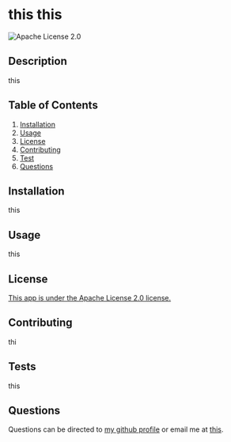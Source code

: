 # this this
![Apache License 2.0](https://img.shields.io/badge/license-Apache_License_2.0-green)

## Description
this

## Table of Contents
1. [Installation](#installation)
2. [Usage](#usage)
4. [License](#license)
5. [Contributing](#contributing)
6. [Test](#tests)
7. [Questions](#questions)

## Installation
this

## Usage
this

## License
[This app is under the Apache License 2.0 license.](https://www.apache.org/licenses/LICENSE-2.0)

## Contributing
thi

## Tests
this

## Questions
Questions can be directed to [my github profile](https://github.com/this) or email me at [this](this).
